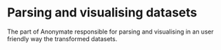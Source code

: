 # Parsing and visualising datasets

The part of Anonymate responsible for parsing and visualising in an user friendly way the transformed datasets.
